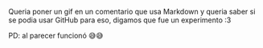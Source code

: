 Queria poner un gif en un comentario que usa Markdown y queria saber si se podia usar GitHub para eso, digamos que fue un experimento :3

PD: al parecer funcionó 😅😅

